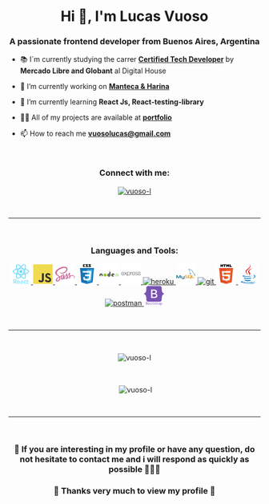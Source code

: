 <h1 align="center">Hi 👋, I'm Lucas Vuoso</h1>
<h3 align="center">A passionate frontend developer from Buenos Aires, Argentina</h3>

- 📚 I´m currently studying the carrer [**Certified Tech Developer**](https://www.digitalhouse.com/ar/acciones/certified-tech-developer) by **Mercado Libre and Globant** al Digital House

- 🔭 I’m currently working on [**Manteca & Harina**](https://vuoso-l.github.io/client-manteca-y-harina/)

- 🌱 I’m currently learning **React Js, React-testing-library**

- 👨‍💻 All of my projects are available at [**portfolio**](https://vuoso-l.github.io/portfolio_react/)

- 📫 How to reach me **vuosolucas@gmail.com**

</br>

<h3 align="center">Connect with me:</h3>
<p align="center">
<a href="https://linkedin.com/in/vuoso-l" target="blank"><img align="center" src="https://img.pngio.com/linkedin-logo-png-images-free-download-linkedin-logo-png-612_612.png" alt="vuoso-l" height="40" width="40" /></a>
</p>

</br>
<hr>
</br>

<h3 align="center">Languages and Tools:</h3>
<p align="center">
  <a href="https://reactjs.org/" target="_blank" rel="noreferrer"> <img
      src="https://raw.githubusercontent.com/devicons/devicon/master/icons/react/react-original-wordmark.svg"
      alt="react" width="40" height="40" /> </a>
  <a href="https://developer.mozilla.org/en-US/docs/Web/JavaScript" target="_blank" rel="noreferrer"> <img
      src="https://raw.githubusercontent.com/devicons/devicon/master/icons/javascript/javascript-original.svg"
      alt="javascript" width="40" height="40" /> </a>
  <a href="https://sass-lang.com" target="_blank" rel="noreferrer"> <img
      src="https://raw.githubusercontent.com/devicons/devicon/master/icons/sass/sass-original.svg" alt="sass" width="40"
      height="40" /> </a>
  <a href="https://www.w3schools.com/css/" target="_blank" rel="noreferrer"> <img
      src="https://raw.githubusercontent.com/devicons/devicon/master/icons/css3/css3-original-wordmark.svg" alt="css3"
      width="40" height="40" /> </a>
  <a href="https://nodejs.org" target="_blank" rel="noreferrer"> <img
      src="https://raw.githubusercontent.com/devicons/devicon/master/icons/nodejs/nodejs-original-wordmark.svg"
      alt="nodejs" width="40" height="40" /> </a>
  <a href="https://expressjs.com" target="_blank" rel="noreferrer"> <img
      src="https://raw.githubusercontent.com/devicons/devicon/master/icons/express/express-original-wordmark.svg"
      alt="express" width="40" height="40" /> </a>
  <a href="https://heroku.com" target="_blank" rel="noreferrer"> <img
      src="https://www.vectorlogo.zone/logos/heroku/heroku-icon.svg" alt="heroku" width="40" height="40" /> </a>
  <a href="https://www.mysql.com/" target="_blank" rel="noreferrer">
    <img src="https://raw.githubusercontent.com/devicons/devicon/master/icons/mysql/mysql-original-wordmark.svg"
      alt="mysql" width="40" height="40" /> </a>
  <a href="https://git-scm.com/" target="_blank" rel="noreferrer"> <img
      src="https://www.vectorlogo.zone/logos/git-scm/git-scm-icon.svg" alt="git" width="40" height="40" /> </a>
  <a href="https://www.w3.org/html/" target="_blank" rel="noreferrer"> <img
      src="https://raw.githubusercontent.com/devicons/devicon/master/icons/html5/html5-original-wordmark.svg"
      alt="html5" width="40" height="40" /> </a>
  <a href="https://www.java.com" target="_blank" rel="noreferrer"> <img
      src="https://raw.githubusercontent.com/devicons/devicon/master/icons/java/java-original.svg" alt="java" width="40"
      height="40" /> </a>
  <a href="https://postman.com" target="_blank" rel="noreferrer"> <img
      src="https://www.vectorlogo.zone/logos/getpostman/getpostman-icon.svg" alt="postman" width="40" height="40" />
  </a>
  <a href="https://getbootstrap.com" target="_blank" rel="noreferrer"> <img
      src="https://raw.githubusercontent.com/devicons/devicon/master/icons/bootstrap/bootstrap-plain-wordmark.svg"
      alt="bootstrap" width="40" height="40" /> </a>
</p>

</br>
<hr>
</br>

<p align="center"><img align="center" src="https://github-readme-stats.vercel.app/api/top-langs?username=vuoso-l&show_icons=true&locale=en&layout=compact" alt="vuoso-l" /></p>
</br>
<p align="center">&nbsp;<img align="center" src="https://github-readme-stats.vercel.app/api?username=vuoso-l&show_icons=true&locale=en" alt="vuoso-l" /></p>

</br>
<hr>
</br>

<h3 align="center">🔎 If you are interesting in my profile or have any question, do not hesitate to contact me and i will respond as quickly as possible 👨‍💻📲</h3>
<h3 align="center">🙂 Thanks very much to view my profile 🙂</h3>

<!--
**vuoso-l/vuoso-l** is a ✨ _special_ ✨ repository because its `README.md` (this file) appears on your GitHub profile.

Here are some ideas to get you started:

- 🔭 I’m currently working on ...
- 🌱 I’m currently learning ...
- 👯 I’m looking to collaborate on ...
- 🤔 I’m looking for help with ...
- 💬 Ask me about ...
- 📫 How to reach me: ...
- 😄 Pronouns: ...
- ⚡ Fun fact: ...
-->
